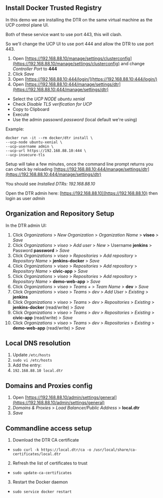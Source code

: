 ## Install Docker Trusted Registry

In this demo we are installing the DTR on the same virtual machine as the UCP control plane UI.

Both of these service want to use port 443, this will clash.

So we'll change the UCP UI to use port 444 and allow the DTR to use port 443.

1. Open [https://192.168.88.10/manage/settings/clusterconfig](https://192.168.88.10/manage/settings/clusterconfig) and change *Controller Port* to **444**
2. Click *Save*
3. Open [https://192.168.88.10:444/login/](https://192.168.88.10:444/login/)
4. Open [https://192.168.88.10:444/manage/settings/dtr](https://192.168.88.10:444/manage/settings/dtr)
  - Select the *UCP NODE* *ubuntu xenial*
  - Check *Disable TLS verification for UCP*
  - Copy to Clipboard
  - Execute
  - Use the admin passowrd *password* (local default we're using)

Example:

```
docker run -it --rm docker/dtr install \  
--ucp-node ubuntu-xenial \  
--ucp-username admin \  
--ucp-url https://192.168.88.10:444 \  
--ucp-insecure-tls
```

Setup will take a few minutes, once the command line prompt returns you can check by reloading [https://192.168.88.10:444/manage/settings/dtr](https://192.168.88.10:444/manage/settings/dtr)

You should see *Installed DTRs: 192.168.88.10*

Open the DTR admin here: [https://192.168.88.10](https://192.168.88.10) then login as user *admin*

## Organization and Repository Setup 

In the DTR admin UI:

1. Click *Organizations* > *New Organization* > *Organization Name* > **viseo** > *Save*
2. Click *Organizations* > *viseo* >  *Add user* > *New* > Username **jenkins** > Password **password** > *Save*
3. Click *Organizations* > *viseo* > *Repositories* > *Add repository* > *Repository Name* > **jenkins-docker** > *Save*
4. Click *Organizations* > *viseo* > *Repositories* > *Add repository* > *Repository Name* > **civic-app** > *Save*
5. Click *Organizations* > *viseo* > *Repositories* > *Add repository* > *Repository Name* > **demo-web-app** > *Save*
6. Click *Organizations* > *viseo* > *Teams +* > *Team Name* > **dev** > *Save*
7. Click *Organizations* > *viseo* > *Teams* > *dev* > *Add User* > *Existing* > **jenkins**
8. Click *Organizations* > *viseo* > *Teams* > *dev* > *Repositories* > *Existing* > **jenkins-docker** (read/write) > *Save*
9. Click *Organizations* > *viseo* > *Teams* > *dev* > *Repositories* > *Existing* > **civic-app** (read/write) > *Save*
10. Click *Organizations* > *viseo* > *Teams* > *dev* > *Repositories* > *Existing* > **demo-web-app** (read/write) > *Save*

## Local DNS resolution

1. Update `/etc/hosts`
2. `sudo vi /etc/hosts`
3. Add the entry:
4. `192.168.88.10 local.dtr`

## Domains and Proxies config

1. Open [https://192.168.88.10/admin/settings/general](https://192.168.88.10/admin/settings/general)
2. *Domains & Proxies* > *Load Balancer/Public Address* > **local.dtr**
3. *Save*

## Commandline access setup

1. Download the DTR CA certificate
  - `sudo curl -k https://local.dtr/ca -o /usr/local/share/ca-certificates/local.dtr`
2. Refresh the list of certificates to trust
  - `sudo update-ca-certificates`
3. Restart the Docker daemon
  - `sudo service docker restart`
